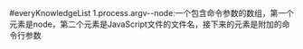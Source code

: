 #everyKnowledgeList
1.process.argv--node:一个包含命令参数的数组，第一个元素是node，第二个元素是JavaScript文件的文件名，接下来的元素是附加的命令行参数
